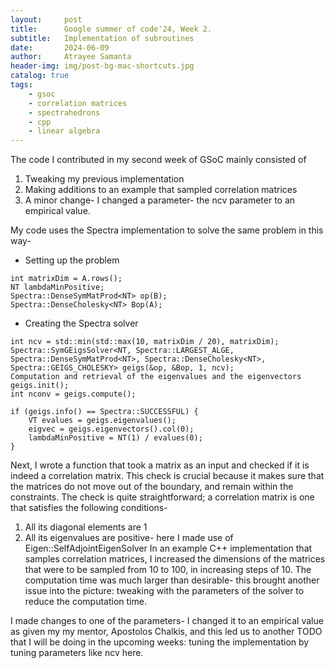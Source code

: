 ```yaml
---
layout:     post
title:      Google summer of code'24, Week 2.
subtitle:   Implementation of subroutines
date:       2024-06-09
author:     Atrayee Samanta
header-img: img/post-bg-mac-shortcuts.jpg
catalog: true
tags:
    - gsoc
    - correlation matrices
    - spectrahedrons
    - cpp
    - linear algebra
---
```


The code I contributed in my second week of GSoC mainly consisted of
1. Tweaking my previous implementation
2. Making additions to an example that sampled correlation matrices
3. A minor change- I changed a parameter- the ncv parameter to an empirical value.

My code uses the Spectra implementation to solve the same problem in this way-

- Setting up the problem

```
int matrixDim = A.rows();
NT lambdaMinPositive;
Spectra::DenseSymMatProd<NT> op(B);
Spectra::DenseCholesky<NT> Bop(A);
```

- Creating the Spectra solver


```
int ncv = std::min(std::max(10, matrixDim / 20), matrixDim);
Spectra::SymGEigsSolver<NT, Spectra::LARGEST_ALGE, Spectra::DenseSymMatProd<NT>, Spectra::DenseCholesky<NT>, Spectra::GEIGS_CHOLESKY> geigs(&op, &Bop, 1, ncv);
Computation and retrieval of the eigenvalues and the eigenvectors
geigs.init();
int nconv = geigs.compute();

if (geigs.info() == Spectra::SUCCESSFUL) {
    VT evalues = geigs.eigenvalues();
    eigvec = geigs.eigenvectors().col(0);
    lambdaMinPositive = NT(1) / evalues(0);
}
```

Next, I wrote a function that took a matrix as an input and checked if it is indeed a correlation matrix. This check is crucial because it makes sure that the matrices do not move out of the boundary, and remain within the constraints. The check is quite straightforward; a correlation matrix is one that satisfies the following conditions-

1. All its diagonal elements are 1
2. All its eigenvalues are positive- here I made use of Eigen::SelfAdjointEigenSolver 
In an example C++ implementation that samples correlation matrices, I increased the dimensions of the matrices that were to be sampled from 10 to 100, in increasing steps of 10. The computation time was much larger than desirable- this brought another issue into the picture: tweaking with the parameters of the solver to reduce the computation time.

I made changes to one of the parameters- I changed it to an empirical value as given my my mentor, Apostolos Chalkis, and this led us to another TODO that I will be doing in the upcoming weeks: tuning the implementation by tuning parameters like ncv here.
